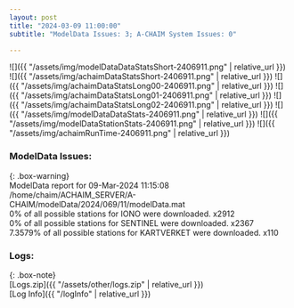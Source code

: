 ```yaml
---
layout: post
title: "2024-03-09 11:00:00"
subtitle: "ModelData Issues: 3; A-CHAIM System Issues: 0"

---
```


![]({{ "/assets/img/modelDataDataStatsShort-2406911.png" | relative_url }})
![]({{ "/assets/img/achaimDataStatsShort-2406911.png" | relative_url }})
![]({{ "/assets/img/achaimDataStatsLong00-2406911.png" | relative_url }})
![]({{ "/assets/img/achaimDataStatsLong01-2406911.png" | relative_url }})
![]({{ "/assets/img/achaimDataStatsLong02-2406911.png" | relative_url }})
![]({{ "/assets/img/modelDataDataStats-2406911.png" | relative_url }})
![]({{ "/assets/img/modelDataStationStats-2406911.png" | relative_url }})
![]({{ "/assets/img/achaimRunTime-2406911.png" | relative_url }})


### ModelData Issues:  
  
{: .box-warning}  
 ModelData report for 09-Mar-2024 11:15:08   
 /home/chaim/ACHAIM_SERVER/A-CHAIM/modelData/2024/069/11/modelData.mat   
 0% of all possible stations for IONO were downloaded. x2912   
 0% of all possible stations for SENTINEL were downloaded. x2367   
 7.3579% of all possible stations for KARTVERKET were downloaded. x110   
  


### Logs:  
  
{: .box-note}  
[Logs.zip]({{ "/assets/other/logs.zip" | relative_url }})  
[Log Info]({{ "/logInfo" | relative_url }})  
